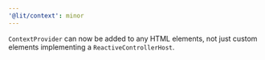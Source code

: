 ```yaml
---
'@lit/context': minor
---
```


`ContextProvider` can now be added to any HTML elements, not just custom elements implementing a `ReactiveControllerHost`.
